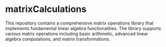 # matrixCalculations
This repository contains a comprehensive matrix operations library that implements fundamental linear algebra functionalities. The library supports various matrix operations including basic arithmetic, advanced linear algebra computations, and matrix transformations.
